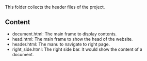 This folder collects the header files of the project.

## Content

* document.html: The main frame to display contents.
* head.html: The main frame to show the head of the website.
* header.html: The manu to navigate to right page.
* right_side.html: The right side bar. It would show the content of a document.
